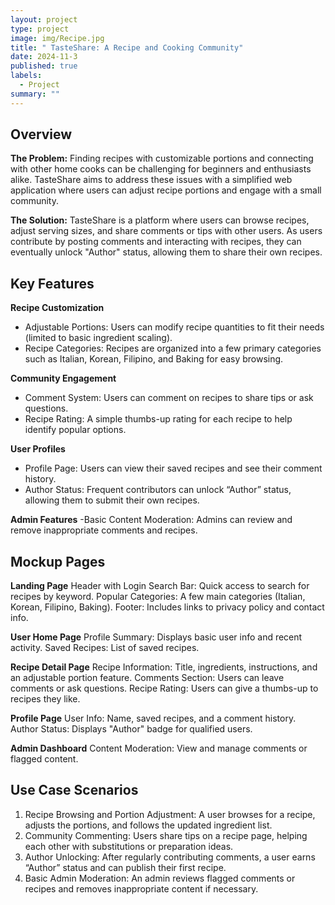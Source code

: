 ```yaml
---
layout: project
type: project
image: img/Recipe.jpg
title: " TasteShare: A Recipe and Cooking Community"
date: 2024-11-3
published: true
labels:
  - Project
summary: ""
---
```



## Overview

**The Problem:** Finding recipes with customizable portions and connecting with other home cooks can be challenging for beginners and enthusiasts alike. TasteShare aims to address these issues with a simplified web application where users can adjust recipe portions and engage with a small community.

**The Solution:** TasteShare is a platform where users can browse recipes, adjust serving sizes, and share comments or tips with other users. As users contribute by posting comments and interacting with recipes, they can eventually unlock "Author" status, allowing them to share their own recipes.

## Key Features

**Recipe Customization**
- Adjustable Portions: Users can modify recipe quantities to fit their needs (limited to basic ingredient scaling).
- Recipe Categories: Recipes are organized into a few primary categories such as Italian, Korean, Filipino, and Baking for easy browsing.

**Community Engagement**
- Comment System: Users can comment on recipes to share tips or ask questions.
- Recipe Rating: A simple thumbs-up rating for each recipe to help identify popular options.

**User Profiles**
- Profile Page: Users can view their saved recipes and see their comment history.
- Author Status: Frequent contributors can unlock “Author” status, allowing them to submit their own recipes.

**Admin Features**
-Basic Content Moderation: Admins can review and remove inappropriate comments and recipes.

## Mockup Pages

**Landing Page**
Header with Login
Search Bar: Quick access to search for recipes by keyword.
Popular Categories: A few main categories (Italian, Korean, Filipino, Baking).
Footer: Includes links to privacy policy and contact info.

**User Home Page**
Profile Summary: Displays basic user info and recent activity.
Saved Recipes: List of saved recipes.

**Recipe Detail Page**
Recipe Information: Title, ingredients, instructions, and an adjustable portion feature.
Comments Section: Users can leave comments or ask questions.
Recipe Rating: Users can give a thumbs-up to recipes they like.

**Profile Page**
User Info: Name, saved recipes, and a comment history.
Author Status: Displays "Author" badge for qualified users.

**Admin Dashboard**
Content Moderation: View and manage comments or flagged content.

## Use Case Scenarios
1. Recipe Browsing and Portion Adjustment: A user browses for a recipe, adjusts the portions, and follows the updated ingredient list.
2. Community Commenting: Users share tips on a recipe page, helping each other with substitutions or preparation ideas.
3. Author Unlocking: After regularly contributing comments, a user earns “Author” status and can publish their first recipe.
4. Basic Admin Moderation: An admin reviews flagged comments or recipes and removes inappropriate content if necessary.

